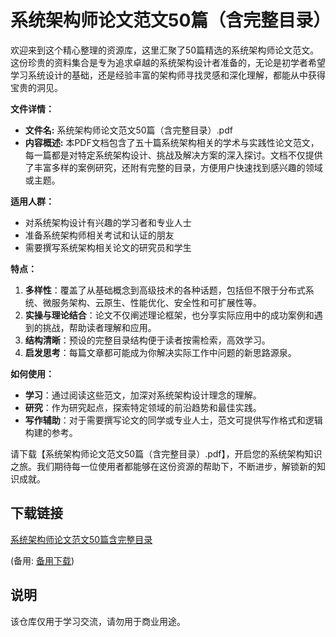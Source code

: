 # 系统架构师论文范文50篇（含完整目录）

欢迎来到这个精心整理的资源库，这里汇聚了50篇精选的系统架构师论文范文。这份珍贵的资料集合是专为追求卓越的系统架构设计者准备的，无论是初学者希望学习系统设计的基础，还是经验丰富的架构师寻找灵感和深化理解，都能从中获得宝贵的洞见。

**文件详情：**
- **文件名:** 系统架构师论文范文50篇（含完整目录）.pdf
- **内容概述:** 本PDF文档包含了五十篇系统架构相关的学术与实践性论文范文，每一篇都是对特定系统架构设计、挑战及解决方案的深入探讨。文档不仅提供了丰富多样的案例研究，还附有完整的目录，方便用户快速找到感兴趣的领域或主题。
  
**适用人群：**
- 对系统架构设计有兴趣的学习者和专业人士
- 准备系统架构师相关考试和认证的朋友
- 需要撰写系统架构相关论文的研究员和学生

**特点：**
1. **多样性**：覆盖了从基础概念到高级技术的各种话题，包括但不限于分布式系统、微服务架构、云原生、性能优化、安全性和可扩展性等。
2. **实操与理论结合**：论文不仅阐述理论框架，也分享实际应用中的成功案例和遇到的挑战，帮助读者理解和应用。
3. **结构清晰**：预设的完整目录结构便于读者按需检索，高效学习。
4. **启发思考**：每篇文章都可能成为你解决实际工作中问题的新思路源泉。

**如何使用：**
- **学习**：通过阅读这些范文，加深对系统架构设计理念的理解。
- **研究**：作为研究起点，探索特定领域的前沿趋势和最佳实践。
- **写作辅助**：对于需要撰写论文的同学或专业人士，范文可提供写作格式和逻辑构建的参考。

请下载【系统架构师论文范文50篇（含完整目录）.pdf】，开启您的系统架构知识之旅。我们期待每一位使用者都能够在这份资源的帮助下，不断进步，解锁新的知识成就。

## 下载链接
[系统架构师论文范文50篇含完整目录](https://pan.quark.cn/s/9c186b10fa74) 

(备用: [备用下载](https://pan.baidu.com/s/1R28xW2jw_mw7SdNW9WJuHg?pwd=1234))

## 说明

该仓库仅用于学习交流，请勿用于商业用途。
